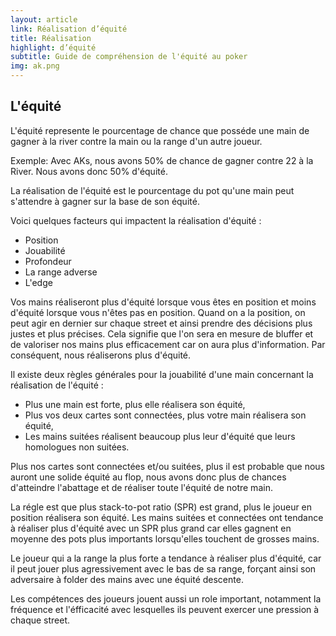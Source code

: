 ```yaml
---
layout: article
link: Réalisation d’équité
title: Réalisation
highlight: d’équité
subtitle: Guide de compréhension de l'équité au poker
img: ak.png
---
```


<div class="py-16 bg-white overflow-hidden lg:py-16s">
  <div class="relative max-w-xl mx-auto px-4 sm:px-6 lg:px-8 lg:max-w-screen-xl">
    <h2 class="text-center mt-1 text-4xl tracking-tight leading-10 font-semibold text-gray-900 sm:leading-none sm:text-6xl lg:text-5xl xl:text-5xl">
      L'équité
    </h2>
    <div class="max-w-3xl mx-auto">
      <p class="text-left max-w-3xl mx-auto mt-12 text-xl leading-7 text-gray-500">
        <span class="underline-pink">L'équité</span> represente le pourcentage de chance que posséde une main de gagner à la river contre la main ou la range d'un autre joueur.
      </p>
      <p class="text-left max-w-3xl mx-auto mt-12 text-xl leading-7 text-gray-500">
        Exemple: Avec AKs, nous avons 50% de chance de gagner contre 22 à la River. Nous avons donc 50% d'équité.
      </p>
      <p class="text-left max-w-3xl mx-auto mt-12 text-xl leading-7 text-gray-500">
        <span class="underline-pink">La réalisation de l'équité</span> est le pourcentage du pot qu'une main peut s'attendre à gagner sur la base de son équité.
      </p>
      <p class="text-left max-w-3xl mx-auto mt-12 text-xl leading-7 text-gray-500">
        Voici quelques facteurs qui impactent la réalisation d'équité :
      </p>
      <ul class="text-left max-w-3xl mx-auto mt-12 text-xl leading-7 text-gray-500 list-disc list-inside">
        <li>Position</li>
        <li>Jouabilité</li>
        <li>Profondeur</li>
        <li>La range adverse</li>
        <li>L'edge</li>
      </ul>
      <p class="text-left max-w-3xl mx-auto mt-12 text-xl leading-7 text-gray-500">
        Vos mains réaliseront plus d'équité lorsque vous êtes en position et moins d'équité lorsque vous n'êtes pas en position. Quand on a la position, on peut agir en dernier sur chaque street et ainsi prendre des décisions plus justes et plus précises. Cela signifie que l'on sera en mesure de bluffer et de valoriser nos mains plus efficacement car on aura plus d'information. Par conséquent, nous réaliserons plus d'équité.
      </p>
      <p class="text-left max-w-3xl mx-auto mt-12 text-xl leading-7 text-gray-500">
        Il existe deux règles générales pour la jouabilité d'une main concernant la réalisation de l'équité :
      </p>
      <ul class="text-left max-w-3xl mx-auto mt-12 text-xl leading-7 text-gray-500 list-disc list-inside">
        <li>Plus une main est forte, plus elle réalisera son équité,</li>
        <li>Plus vos deux cartes sont connectées, plus votre main réalisera son équité,</li>
        <li>Les mains suitées réalisent beaucoup plus leur d'équité que leurs homologues non suitées.</li>
      </ul>
      <p class="text-left max-w-3xl mx-auto mt-12 text-xl leading-7 text-gray-500">
        Plus nos cartes sont connectées et/ou suitées, plus il est probable que nous auront une solide équité au flop, nous avons donc plus de chances d'atteindre l'abattage et de réaliser toute l'équité de notre main.
      </p>
      <p class="text-left max-w-3xl mx-auto mt-12 text-xl leading-7 text-gray-500">
        La régle est que plus stack-to-pot ratio (SPR) est grand, plus le joueur en position réalisera son équité. Les mains suitées et connectées ont tendance à réaliser plus d'équité avec un SPR plus grand car elles gagnent en moyenne des pots plus importants lorsqu'elles touchent de grosses mains.
      </p>
      <p class="text-left max-w-3xl mx-auto mt-12 text-xl leading-7 text-gray-500">
        Le joueur qui a la range la plus forte a tendance à réaliser plus d'équité, car il peut jouer plus agressivement avec le bas de sa range, forçant ainsi son adversaire à folder des mains avec une équité descente.
      </p>
      <p class="text-left max-w-3xl mx-auto mt-12 text-xl leading-7 text-gray-500">
        Les compétences des joueurs jouent aussi un role important, notamment la fréquence et l'éfficacité avec lesquelles ils peuvent exercer une pression à chaque street.
      </p>
    </div>
  </div>
</div>
